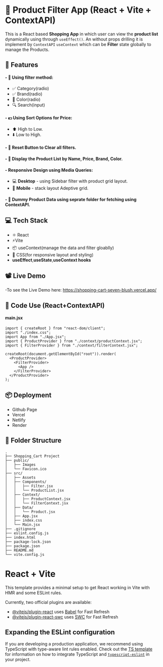 # 🛒 Product Filter App (React + Vite + ContextAPI)
This is a React based **Shopping App** in which user can view the **product list** dynamically using through `useEffect()`. An without props drilling it is implement by `ContextAPI` `useContext` which can be **Filter** state globally to manage the Products. 

## 🔧 Features
#### - 🎨 Using filter method:
  - ✅ Category(radio)
  - ✅ Brand(radio)
  - 🎨 Color(radio)
  - 🔍 Search(input)  
#### - 💵 Using Sort Options for Price:
  - ⬆️ High to Low.
  - ⬇️ Low to High.
#### - 🔄️ **Reset** Button to Clear all **filters**.
#### - 📃 Display the **Product List** by Name, Price, Brand, Color.
#### - **Responsive Design** using Media Queries:
- 💻 **Desktop** - using Sidebar filter with product grid layout.
- 📲 **Mobile** - stack layout Adeptive grid.
#### - 📂 **Dummy Product Data** using seprate folder for fetching using **ContextAPI**.

## 💻 Tech Stack
- ⚛️ React
- ⚡Vite
- 📦 useContext(manage the data and filter gloablly)
- 🎨 CSS(for responsive layout and styling)
- **useEffect**,**useState**,**useContext hooks**

## 📽️ Live Demo
-To see the Live Demo here: https://shopping-cart-seven-blush.vercel.app/

## 🧠 Code Use (React+ContextAPI)
#### main.jsx
```
import { createRoot } from "react-dom/client";
import "./index.css";
import App from "./App.jsx";
import { ProductProvider } from "./context/productContext.jsx";
import { FilterProvider } from "./context/filterContext.jsx";

createRoot(document.getElementById("root")).render(
  <ProductProvider>
    <FilterProvider>
      <App />
    </FilterProvider>
  </ProductProvider>
);
```
## 📦 Deployment
- Github Page
- Vercel
- Netlify
- Render
## 📂 Folder Structure
```
.
├── Shopping_Cart Project
├── public/
│   ├── Images
│   └── Favicon.ico
├── src/
│   ├── Assets
│   ├── Components/
│   │   ├── Filter.jsx
│   │   └── ProductList.jsx
│   ├── Context/
│   │   ├── ProductContext.jsx
│   │   └── FilterContext.jsx
│   ├── Data/
│   │   └── Product.jsx
│   ├── App.jsx
│   ├── index.css
│   └── Main.jsx
├── .gitignore
├── eslint.config.js
├── index.html
├── package-lock.json
├── package.json
├── README.md
└── vite.config.js
```

# React + Vite

This template provides a minimal setup to get React working in Vite with HMR and some ESLint rules.

Currently, two official plugins are available:

- [@vitejs/plugin-react](https://github.com/vitejs/vite-plugin-react/blob/main/packages/plugin-react) uses [Babel](https://babeljs.io/) for Fast Refresh
- [@vitejs/plugin-react-swc](https://github.com/vitejs/vite-plugin-react/blob/main/packages/plugin-react-swc) uses [SWC](https://swc.rs/) for Fast Refresh

## Expanding the ESLint configuration

If you are developing a production application, we recommend using TypeScript with type-aware lint rules enabled. Check out the [TS template](https://github.com/vitejs/vite/tree/main/packages/create-vite/template-react-ts) for information on how to integrate TypeScript and [`typescript-eslint`](https://typescript-eslint.io) in your project.